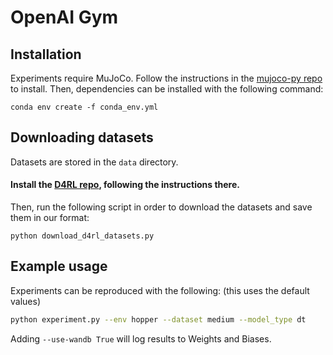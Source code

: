 
# OpenAI Gym

## Installation

Experiments require MuJoCo.
Follow the instructions in the [mujoco-py repo](https://github.com/openai/mujoco-py) to install.
Then, dependencies can be installed with the following command:

```
conda env create -f conda_env.yml
```

## Downloading datasets

Datasets are stored in the `data` directory.

#### Install the [D4RL repo](https://github.com/rail-berkeley/d4rl), following the instructions there.

Then, run the following script in order to download the datasets and save them in our format:

```
python download_d4rl_datasets.py
```

## Example usage

Experiments can be reproduced with the following: (this uses the default values)

```bash
python experiment.py --env hopper --dataset medium --model_type dt
```

Adding `--use-wandb True` will log results to Weights and Biases.
